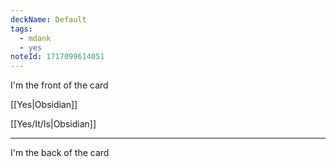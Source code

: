 ```yaml
---
deckName: Default
tags:
  - mdank
  - yes
noteId: 1717099614051
---
```


I'm the front of the card

\[\[Yes|Obsidian]]

\[\[Yes/It/Is|Obsidian]]

---

I'm the back of the card
